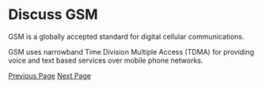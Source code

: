 # Discuss GSM
GSM is a globally accepted standard for digital cellular communications.

GSM uses narrowband Time Division Multiple Access (TDMA) for providing voice and text based services over mobile phone networks.


[Previous Page](../gsm/gsm_useful_acronyms.md) [Next Page](../gsm/index.md) 
